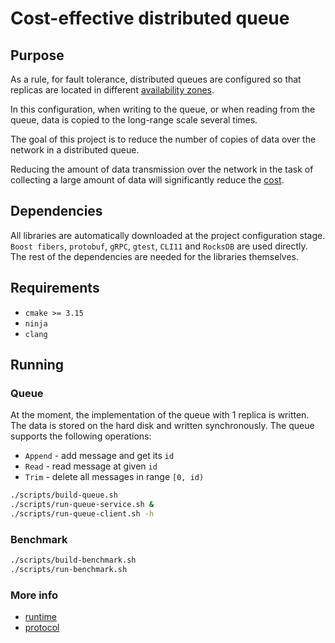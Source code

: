 # Cost-effective distributed queue

## Purpose

As a rule, for fault tolerance, distributed queues are configured so that
replicas are located in different [availability
zones](https://docs.aws.amazon.com/AWSEC2/latest/UserGuide/using-regions-availability-zones.html).

In this configuration, when writing to the queue, or when reading from the
queue, data is copied to the long-range scale several times.

The goal of this project is to reduce the number of copies of data over the
network in a distributed queue.

Reducing the amount of data transmission over the network in the task of
collecting a large amount of data will significantly reduce the
[cost](https://aws.amazon.com/ec2/pricing/on-demand/).

## Dependencies

All libraries are automatically downloaded at the project configuration stage.
`Boost fibers`, `protobuf`, `gRPC`, `gtest`, `CLI11` and `RocksDB` are used
directly. The rest of the dependencies are needed for the libraries themselves.

## Requirements

* `cmake >= 3.15`
* `ninja`
* `clang`

## Running

### Queue

At the moment, the implementation of the queue with 1 replica is written. The
data is stored on the hard disk and written synchronously. The queue supports
the following operations:

* `Append` - add message and get its `id`
* `Read` - read message at given `id`
* `Trim` - delete all messages in range `[0, id)`

```sh
./scripts/build-queue.sh
./scripts/run-queue-service.sh &
./scripts/run-queue-client.sh -h
```

### Benchmark

```sh
./scripts/build-benchmark.sh
./scripts/run-benchmark.sh
```

### More info

* [runtime](/docs/runtime.md)
* [protocol](/docs/queue_protocol.md)

